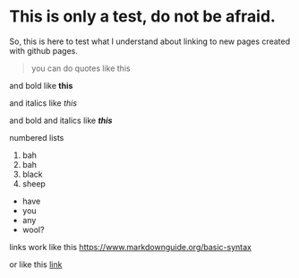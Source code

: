 # This is only a test, do not be afraid.
So, this is here to test what I understand about linking to new pages created with github pages.
>you can do quotes like this

and bold like **this**

and italics like *this*

and bold and italics like ***this***

numbered lists
1. bah
2. bah
3. black
4. sheep
* have
* you
* any
* wool?

links work like this <https://www.markdownguide.org/basic-syntax>

or like this [link](https://www.markdownguide.org/basic-syntax)
